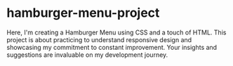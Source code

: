 # hamburger-menu-project
Here, I'm creating a Hamburger Menu using CSS and a touch of HTML. This project is about practicing to understand responsive design and showcasing my commitment to constant improvement. Your insights and suggestions are invaluable on my development journey.

